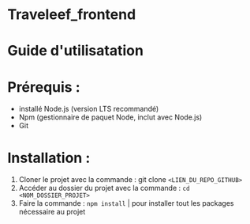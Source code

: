 # Traveleef_frontend

# Guide d'utilisatation 

# Prérequis : 

- installé Node.js (version LTS recommandé)
- Npm (gestionnaire de paquet Node, inclut avec Node.js)
- Git

# Installation : 

1. Cloner le projet avec la commande : git clone ```<LIEN_DU_REPO_GITHUB>```
2. Accéder au dossier du projet avec la commande : ```cd <NOM_DOSSIER_PROJET>```
3. Faire la commande : ```npm install```  | pour installer tout les packages nécessaire au projet
